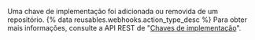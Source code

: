 Uma chave de implementação foi adicionada ou removida de um repositório. {% data reusables.webhooks.action_type_desc %} Para obter mais informações, consulte a API REST de "[Chaves de implementação](/v3/repos/keys/)".
